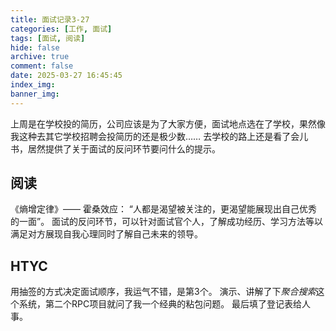 ```yaml
---
title: 面试记录3-27
categories: [工作, 面试]
tags: [面试, 阅读]
hide: false
archive: true
comment: false
date: 2025-03-27 16:45:45
index_img:
banner_img:
---
```

上周是在学校投的简历，公司应该是为了大家方便，面试地点选在了学校，果然像我这种去其它学校招聘会投简历的还是极少数……
去学校的路上还是看了会儿书，居然提供了关于面试的反问环节要问什么的提示。
<!-- more -->

## 阅读

《熵增定律》—— 霍桑效应：
“人都是渴望被关注的，更渴望能展现出自己优秀的一面”。
面试的反问环节，可以针对面试官个人，了解成功经历、学习方法等以满足对方展现自我心理同时了解自己未来的领导。

## HTYC
用抽签的方式决定面试顺序，我运气不错，是第3个。
演示、讲解了下*聚合搜索*这个系统，第二个RPC项目就问了我一个经典的粘包问题。
最后填了登记表给人事。
